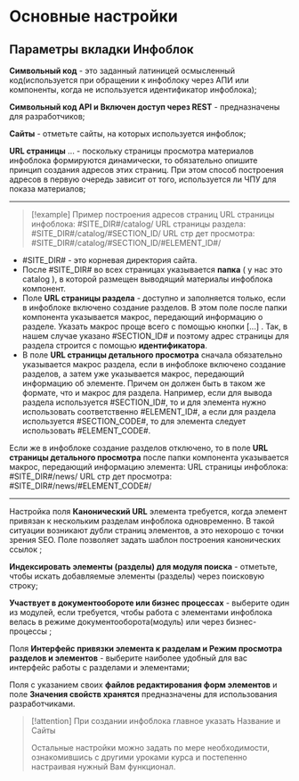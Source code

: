 # Основные настройки
## Параметры вкладки Инфоблок
**Символьный код** - это заданный латиницей осмысленный код(используется при обращении к инфоблоку через АПИ или компоненты, когда не используется идентификатор инфоблока);

**Символьный код API и Включен доступ через REST** - предназначены для разработчиков;

**Сайты** - отметьте сайты, на которых используется инфоблок;

**URL страницы** ... - поскольку страницы просмотра материалов инфоблока формируются динамически, то обязательно опишите принцип создания адресов этих страниц. При этом способ построения адресов в первую очередь зависит от того, используется ли ЧПУ для показа материалов;

---
> [!example] Пример построения адресов страниц
> URL страницы инфоблока: #SITE_DIR#/catalog/
> URL страницы раздела:      #SITE_DIR#/catalog/#SECTION_ID/
> URL стр дет просмотра:     #SITE_DIR#/catalog/#SECTION_ID/#ELEMENT_ID#/


 - \#SITE_DIR# - это корневая директория сайта.
 - После #SITE_DIR# во всех страницах указывается **папка** ( у нас это catalog ), в которой размещен выводящий материалы инфоблока компонент.
 - Поле **URL страницы раздела** - доступно и заполняется только, если в инфоблоке включено создание разделов. В этом поле после папки компонента указывается макрос, передающий информацию о разделе. Указать макрос проще всего с помощью кнопки [...] . Так, в нашем случае указано #SECTION_ID# и поэтому адрес страницы для раздела строится с помощью **идентификатора**.
 - В поле **URL страницы детального просмотра** сначала обязательно указывается макрос раздела, если в инфоблоке включено создание разделов, а затем уже указывается макрос, передающий информацию об элементе. Причем он должен быть в таком же формате, что и макрос для раздела. Например, если для вывода раздела используется #SECTION_ID#, то и для элемента нужно использовать соответственно #ELEMENT_ID#, а если для раздела используется #SECTION_CODE#, то для элемента следует использовать #ELEMENT_CODE#.


Если же в инфоблоке создание разделов отключено, то в поле **URL страницы детального просмотра** после папки компонента указывается макрос, передающий информацию элемента:
URL страницы инфоблока: \#SITE_DIR#/news/
URL стр дет просмотра: \#SITE_DIR#/news/#ELEMENT_CODE#/

---

Настройка поля **Канонический URL** элемента требуется, когда элемент привязан к нескольким разделам инфоблока одновременно. В такой ситуации возникают дубли страниц элементов, а это нехорошо с точки зрения SEO. Поле позволяет задать шаблон построения канонических ссылок ;

**Индексировать элементы (разделы) для модуля поиска** - отметьте, чтобы искать добавляемые элементы (разделы) через поисковую строку;

**Участвует в документообороте или бизнес процессах** - выберите один из модулей, если требуется, чтобы работа с элементами инфоблока велась в режиме документооборота(модуль) или через бизнес-процессы ;

Поля **Интерфейс привязки элемента к разделам и Режим просмотра разделов и элементов** - выберите наиболее удобный для вас интерфейс работы с разделами и элементами;

Поля с указанием своих **файлов редактирования форм элементов** и поле **Значения свойств хранятся** предназначены для использования разработчиками.


> [!attention] 
> При создании инфоблока главное указать Название и Сайты
> 
> Остальные настройки можно задать по мере необходимости, ознакомившись с другими уроками курса и постепенно настраивая нужный Вам функционал.








